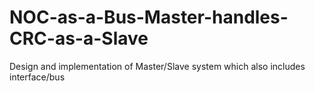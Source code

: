 # NOC-as-a-Bus-Master-handles-CRC-as-a-Slave
Design and implementation of Master/Slave system which also includes interface/bus 
